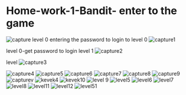 # Home-work-1-Bandit- enter to the game
![capture](https://cloud.githubusercontent.com/assets/13763857/14378928/478afa72-fd95-11e5-92e9-790bd71a783c.PNG)
level 0 entering the password to login to level 0
![capture1](https://cloud.githubusercontent.com/assets/13763857/14379022/a6dd1064-fd95-11e5-980d-5b8dfa213f50.PNG)

level 0-get password to login level 1
![capture2](https://cloud.githubusercontent.com/assets/13763857/14379257/d39cb3c4-fd96-11e5-8e35-66ac6fc4ffdc.PNG)

level
![capture3](https://cloud.githubusercontent.com/assets/13763857/14379290/0ecbbfee-fd97-11e5-8521-27d00018aec7.PNG)

![capture4](https://cloud.githubusercontent.com/assets/13763857/14379370/5dafd7ee-fd97-11e5-95ab-91bc0e3e251a.PNG)
![capture5](https://cloud.githubusercontent.com/assets/13763857/14379371/5db162ee-fd97-11e5-9735-bd101c6759b6.PNG)
![capture6](https://cloud.githubusercontent.com/assets/13763857/14379372/5db234b2-fd97-11e5-9d00-04e6cb75cd9f.PNG)
![capture7](https://cloud.githubusercontent.com/assets/13763857/14379375/5db42dda-fd97-11e5-893b-f48446dc22ad.PNG)
![capture8](https://cloud.githubusercontent.com/assets/13763857/14379373/5db3dc22-fd97-11e5-915b-d36d230d1a98.PNG)
![capture9](https://cloud.githubusercontent.com/assets/13763857/14379374/5db4114c-fd97-11e5-8a93-fdc157cec0c8.PNG)
![capturev](https://cloud.githubusercontent.com/assets/13763857/14379376/5ddbf3b0-fd97-11e5-88a3-fc61e805493b.PNG)
![kevek4](https://cloud.githubusercontent.com/assets/13763857/14379377/5ddf530c-fd97-11e5-886a-961b99e8ade7.PNG)
![kevek10](https://cloud.githubusercontent.com/assets/13763857/14379378/5ddf6c34-fd97-11e5-8817-303eef62df05.PNG)
![level 9](https://cloud.githubusercontent.com/assets/13763857/14379380/5de53ce0-fd97-11e5-9f3d-34eff91c639a.PNG)
![level5](https://cloud.githubusercontent.com/assets/13763857/14379379/5de24490-fd97-11e5-9330-24bab9fc8fd6.PNG)
![level6](https://cloud.githubusercontent.com/assets/13763857/14379381/5de7a7a0-fd97-11e5-9aaa-1dabff469eb4.PNG)
![level7](https://cloud.githubusercontent.com/assets/13763857/14379382/5e0818e6-fd97-11e5-9fb0-7ac4d315d945.PNG)
![level8](https://cloud.githubusercontent.com/assets/13763857/14379383/5e0bcb9e-fd97-11e5-9f30-d69bde75ed92.PNG)
![level11](https://cloud.githubusercontent.com/assets/13763857/14379384/5e0cab22-fd97-11e5-98fb-74710e5c3224.PNG)
![level12](https://cloud.githubusercontent.com/assets/13763857/14379385/5e0f3630-fd97-11e5-9141-bdf212173b26.PNG)
![level51](https://cloud.githubusercontent.com/assets/13763857/14379386/5e13d352-fd97-11e5-9d4c-dbb7c47d5f16.PNG)
